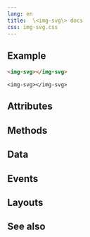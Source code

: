 ```yaml
---
lang: en
title:  \<img-svg\> docs
css: img-svg.css
---
```


<main>


## Example


```html
<img-svg></img-svg>
```

```{=html}
<img-svg></img-svg>
```





## Attributes



## Methods



## Data



## Events



## Layouts



## See also

</main>


<script type="module">
import {ImgSvg} from './ImgSvg.js'

window.imgSvg = document.querySelector('img-svg')
</script>

